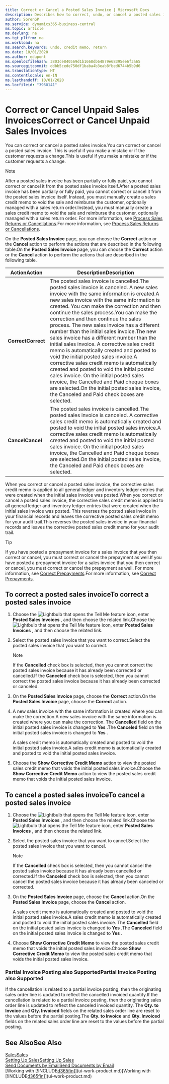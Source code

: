 ```yaml
---
title: Correct or Cancel a Posted Sales Invoice | Microsoft Docs
description: Describes how to correct, undo, or cancel a posted sales invoice and apply a sales credit memo.
author: SorenGP
ms.service: dynamics365-business-central
ms.topic: article
ms.devlang: na
ms.tgt_pltfrm: na
ms.workload: na
ms.search.keywords: undo, credit memo, return
ms.date: 10/01/2020
ms.author: edupont
ms.openlocfilehash: 3803ce840569d1b1668db64879e68395ee6f3a65
ms.sourcegitcommit: ddbb5cede750df1baba4b3eab8fbed6744b5b9d6
ms.translationtype: HT
ms.contentlocale: en-IN
ms.lasthandoff: 10/01/2020
ms.locfileid: "3960141"
---
```

# <a name="correct-or-cancel-unpaid-sales-invoices"></a><span data-ttu-id="568ad-103">Correct or Cancel Unpaid Sales Invoices</span><span class="sxs-lookup"><span data-stu-id="568ad-103">Correct or Cancel Unpaid Sales Invoices</span></span>

<span data-ttu-id="568ad-104">You can correct or cancel a posted sales invoice.</span><span class="sxs-lookup"><span data-stu-id="568ad-104">You can correct or cancel a posted sales invoice.</span></span> <span data-ttu-id="568ad-105">This is useful if you make a mistake or if the customer requests a change.</span><span class="sxs-lookup"><span data-stu-id="568ad-105">This is useful if you make a mistake or if the customer requests a change.</span></span>

> [!NOTE]  
> <span data-ttu-id="568ad-106">After a posted sales invoice has been partially or fully paid, you cannot correct or cancel it from the posted sales invoice itself.</span><span class="sxs-lookup"><span data-stu-id="568ad-106">After a posted sales invoice has been partially or fully paid, you cannot correct or cancel it from the posted sales invoice itself.</span></span> <span data-ttu-id="568ad-107">Instead, you must manually create a sales credit memo to void the sale and reimburse the customer, optionally managed with a sales return order.</span><span class="sxs-lookup"><span data-stu-id="568ad-107">Instead, you must manually create a sales credit memo to void the sale and reimburse the customer, optionally managed with a sales return order.</span></span> <span data-ttu-id="568ad-108">For more information, see [Process Sales Returns or Cancellations](sales-how-process-sales-returns-cancellations.md).</span><span class="sxs-lookup"><span data-stu-id="568ad-108">For more information, see [Process Sales Returns or Cancellations](sales-how-process-sales-returns-cancellations.md).</span></span>

<span data-ttu-id="568ad-109">On the **Posted Sales Invoice** page, you can choose the **Correct** action or the **Cancel** action to perform the actions that are described in the following table.</span><span class="sxs-lookup"><span data-stu-id="568ad-109">On the **Posted Sales Invoice** page, you can choose the **Correct** action or the **Cancel** action to perform the actions that are described in the following table.</span></span>

| <span data-ttu-id="568ad-110">Action</span><span class="sxs-lookup"><span data-stu-id="568ad-110">Action</span></span> | <span data-ttu-id="568ad-111">Description</span><span class="sxs-lookup"><span data-stu-id="568ad-111">Description</span></span> |
| --- | --- |
| <span data-ttu-id="568ad-112">**Correct**</span><span class="sxs-lookup"><span data-stu-id="568ad-112">**Correct**</span></span> |<span data-ttu-id="568ad-113">The posted sales invoice is cancelled.</span><span class="sxs-lookup"><span data-stu-id="568ad-113">The posted sales invoice is canceled.</span></span> <span data-ttu-id="568ad-114">A new sales invoice with the same information is created.</span><span class="sxs-lookup"><span data-stu-id="568ad-114">A new sales invoice with the same information is created.</span></span> <span data-ttu-id="568ad-115">You can make the correction and then continue the sales process.</span><span class="sxs-lookup"><span data-stu-id="568ad-115">You can make the correction and then continue the sales process.</span></span> <span data-ttu-id="568ad-116">The new sales invoice has a different number than the initial sales invoice.</span><span class="sxs-lookup"><span data-stu-id="568ad-116">The new sales invoice has a different number than the initial sales invoice.</span></span> <span data-ttu-id="568ad-117">A corrective sales credit memo is automatically created and posted to void the initial posted sales invoice.</span><span class="sxs-lookup"><span data-stu-id="568ad-117">A corrective sales credit memo is automatically created and posted to void the initial posted sales invoice.</span></span> <span data-ttu-id="568ad-118">On the initial posted sales invoice, the Cancelled and Paid cheque boxes are selected.</span><span class="sxs-lookup"><span data-stu-id="568ad-118">On the initial posted sales invoice, the Canceled and Paid check boxes are selected.</span></span> |
| <span data-ttu-id="568ad-119">**Cancel**</span><span class="sxs-lookup"><span data-stu-id="568ad-119">**Cancel**</span></span> |<span data-ttu-id="568ad-120">The posted sales invoice is cancelled.</span><span class="sxs-lookup"><span data-stu-id="568ad-120">The posted sales invoice is canceled.</span></span> <span data-ttu-id="568ad-121">A corrective sales credit memo is automatically created and posted to void the initial posted sales invoice.</span><span class="sxs-lookup"><span data-stu-id="568ad-121">A corrective sales credit memo is automatically created and posted to void the initial posted sales invoice.</span></span> <span data-ttu-id="568ad-122">On the initial posted sales invoice, the Cancelled and Paid cheque boxes are selected.</span><span class="sxs-lookup"><span data-stu-id="568ad-122">On the initial posted sales invoice, the Canceled and Paid check boxes are selected.</span></span> |

<span data-ttu-id="568ad-123">When you correct or cancel a posted sales invoice, the corrective sales credit memo is applied to all general ledger and inventory ledger entries that were created when the initial sales invoice was posted.</span><span class="sxs-lookup"><span data-stu-id="568ad-123">When you correct or cancel a posted sales invoice, the corrective sales credit memo is applied to all general ledger and inventory ledger entries that were created when the initial sales invoice was posted.</span></span> <span data-ttu-id="568ad-124">This reverses the posted sales invoice in your financial records and leaves the corrective posted sales credit memo for your audit trail.</span><span class="sxs-lookup"><span data-stu-id="568ad-124">This reverses the posted sales invoice in your financial records and leaves the corrective posted sales credit memo for your audit trail.</span></span>  

> [!TIP]
> <span data-ttu-id="568ad-125">If you have posted a prepayment invoice for a sales invoice that you then correct or cancel, you must correct or cancel the prepayment as well.</span><span class="sxs-lookup"><span data-stu-id="568ad-125">If you have posted a prepayment invoice for a sales invoice that you then correct or cancel, you must correct or cancel the prepayment as well.</span></span> <span data-ttu-id="568ad-126">For more information, see [Correct Prepayments](finance-how-to-correct-prepayments.md).</span><span class="sxs-lookup"><span data-stu-id="568ad-126">For more information, see [Correct Prepayments](finance-how-to-correct-prepayments.md).</span></span>

## <a name="to-correct-a-posted-sales-invoice"></a><span data-ttu-id="568ad-127">To correct a posted sales invoice</span><span class="sxs-lookup"><span data-stu-id="568ad-127">To correct a posted sales invoice</span></span>

1. <span data-ttu-id="568ad-128">Choose the ![Lightbulb that opens the Tell Me feature](media/ui-search/search_small.png "Tell me what you want to do") icon, enter **Posted Sales Invoices** , and then choose the related link.</span><span class="sxs-lookup"><span data-stu-id="568ad-128">Choose the ![Lightbulb that opens the Tell Me feature](media/ui-search/search_small.png "Tell me what you want to do") icon, enter **Posted Sales Invoices** , and then choose the related link.</span></span>  
2. <span data-ttu-id="568ad-129">Select the posted sales invoice that you want to correct.</span><span class="sxs-lookup"><span data-stu-id="568ad-129">Select the posted sales invoice that you want to correct.</span></span>

    > [!NOTE]  
    >   <span data-ttu-id="568ad-130">If the **Cancelled** check box is selected, then you cannot correct the posted sales invoice because it has already been corrected or cancelled.</span><span class="sxs-lookup"><span data-stu-id="568ad-130">If the **Canceled** check box is selected, then you cannot correct the posted sales invoice because it has already been corrected or canceled.</span></span>
3. <span data-ttu-id="568ad-131">On the **Posted Sales Invoice** page, choose the **Correct** action.</span><span class="sxs-lookup"><span data-stu-id="568ad-131">On the **Posted Sales Invoice** page, choose the **Correct** action.</span></span>  
4. <span data-ttu-id="568ad-132">A new sales invoice with the same information is created where you can make the correction.</span><span class="sxs-lookup"><span data-stu-id="568ad-132">A new sales invoice with the same information is created where you can make the correction.</span></span> <span data-ttu-id="568ad-133">The **Cancelled** field on the initial posted sales invoice is changed to **Yes** .</span><span class="sxs-lookup"><span data-stu-id="568ad-133">The **Canceled** field on the initial posted sales invoice is changed to **Yes** .</span></span>

    <span data-ttu-id="568ad-134">A sales credit memo is automatically created and posted to void the initial posted sales invoice.</span><span class="sxs-lookup"><span data-stu-id="568ad-134">A sales credit memo is automatically created and posted to void the initial posted sales invoice.</span></span>
5. <span data-ttu-id="568ad-135">Choose the **Show Corrective Credit Memo** action to view the posted sales credit memo that voids the initial posted sales invoice.</span><span class="sxs-lookup"><span data-stu-id="568ad-135">Choose the **Show Corrective Credit Memo** action to view the posted sales credit memo that voids the initial posted sales invoice.</span></span>

## <a name="to-cancel-a-posted-sales-invoice"></a><span data-ttu-id="568ad-136">To cancel a posted sales invoice</span><span class="sxs-lookup"><span data-stu-id="568ad-136">To cancel a posted sales invoice</span></span>

1. <span data-ttu-id="568ad-137">Choose the ![Lightbulb that opens the Tell Me feature](media/ui-search/search_small.png "Tell me what you want to do") icon, enter **Posted Sales Invoices** , and then choose the related link.</span><span class="sxs-lookup"><span data-stu-id="568ad-137">Choose the ![Lightbulb that opens the Tell Me feature](media/ui-search/search_small.png "Tell me what you want to do") icon, enter **Posted Sales Invoices** , and then choose the related link.</span></span>  
2. <span data-ttu-id="568ad-138">Select the posted sales invoice that you want to cancel.</span><span class="sxs-lookup"><span data-stu-id="568ad-138">Select the posted sales invoice that you want to cancel.</span></span>

    > [!NOTE]  
    >   <span data-ttu-id="568ad-139">If the **Cancelled** check box is selected, then you cannot cancel the posted sales invoice because it has already been cancelled or corrected.</span><span class="sxs-lookup"><span data-stu-id="568ad-139">If the **Canceled** check box is selected, then you cannot cancel the posted sales invoice because it has already been canceled or corrected.</span></span>
3. <span data-ttu-id="568ad-140">On the **Posted Sales Invoice** page, choose the **Cancel** action.</span><span class="sxs-lookup"><span data-stu-id="568ad-140">On the **Posted Sales Invoice** page, choose the **Cancel** action.</span></span>

    <span data-ttu-id="568ad-141">A sales credit memo is automatically created and posted to void the initial posted sales invoice.</span><span class="sxs-lookup"><span data-stu-id="568ad-141">A sales credit memo is automatically created and posted to void the initial posted sales invoice.</span></span> <span data-ttu-id="568ad-142">The **Cancelled** field on the initial posted sales invoice is changed to **Yes** .</span><span class="sxs-lookup"><span data-stu-id="568ad-142">The **Canceled** field on the initial posted sales invoice is changed to **Yes** .</span></span>
4. <span data-ttu-id="568ad-143">Choose **Show Corrective Credit Memo** to view the posted sales credit memo that voids the initial posted sales invoice.</span><span class="sxs-lookup"><span data-stu-id="568ad-143">Choose **Show Corrective Credit Memo** to view the posted sales credit memo that voids the initial posted sales invoice.</span></span>

### <a name="partial-invoice-posting-also-supported"></a><span data-ttu-id="568ad-144">Partial Invoice Posting also Supported</span><span class="sxs-lookup"><span data-stu-id="568ad-144">Partial Invoice Posting also Supported</span></span>

<span data-ttu-id="568ad-145">If the cancellation is related to a partial invoice posting, then the originating sales order line is updated to reflect the cancelled invoiced quantity.</span><span class="sxs-lookup"><span data-stu-id="568ad-145">If the cancellation is related to a partial invoice posting, then the originating sales order line is updated to reflect the canceled invoiced quantity.</span></span> <span data-ttu-id="568ad-146">The **Qty. to Invoice** and **Qty. Invoiced** fields on the related sales order line are reset to the values before the partial posting.</span><span class="sxs-lookup"><span data-stu-id="568ad-146">The **Qty. to Invoice** and **Qty. Invoiced** fields on the related sales order line are reset to the values before the partial posting.</span></span>

## <a name="see-also"></a><span data-ttu-id="568ad-147">See Also</span><span class="sxs-lookup"><span data-stu-id="568ad-147">See Also</span></span>

[<span data-ttu-id="568ad-148">Sales</span><span class="sxs-lookup"><span data-stu-id="568ad-148">Sales</span></span>](sales-manage-sales.md)  
[<span data-ttu-id="568ad-149">Setting Up Sales</span><span class="sxs-lookup"><span data-stu-id="568ad-149">Setting Up Sales</span></span>](sales-setup-sales.md)  
[<span data-ttu-id="568ad-150">Send Documents by Email</span><span class="sxs-lookup"><span data-stu-id="568ad-150">Send Documents by Email</span></span>](ui-how-send-documents-email.md)  
<span data-ttu-id="568ad-151">[Working with [!INCLUDE[d365fin](includes/d365fin_md.md)]](ui-work-product.md)</span><span class="sxs-lookup"><span data-stu-id="568ad-151">[Working with [!INCLUDE[d365fin](includes/d365fin_md.md)]](ui-work-product.md)</span></span>

